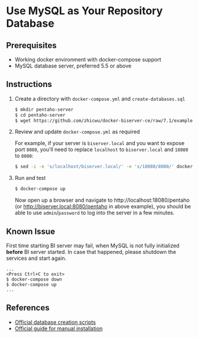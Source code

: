 Use MySQL as Your Repository Database
=====================================

Prerequisites
-------------

* Working docker environment with docker-compose support
* MySQL database server, preferred 5.5 or above


Instructions
------------

1. Create a directory with `docker-compose.yml` and `create-databases.sql`

    ```bash
    $ mkdir pentaho-server
    $ cd pentaho-server
    $ wget https://github.com/zhicwu/docker-biserver-ce/raw/7.1/examples/mysql/docker-compose.yml https://github.com/zhicwu/docker-biserver-ce/raw/7.1/examples/mysql/create-databases.sql
    ```

2. Review and update `docker-compose.yml` as required

    For example, if your server is `biserver.local` and you want to expose port `8080`, you'll need to replace `localhost` to `biserver.local` and `18080` to `8080`:

    ```bash
    $ sed -i -e 's/localhost/biserver.local/' -e 's/18080/8080/' docker-compose.yml
    ```

3. Run and test

    ```bash
    $ docker-compose up
    ```

    Now open up a browser and navigate to http://localhost:18080/pentaho (or http://biserver.local:8080/pentaho in above example), you should be able to use `admin`/`password` to log into the server in a few minutes.

Known Issue
------------

First time starting BI server may fail, when MySQL is not fully initialized **before** BI server started. In case that happened, please shutdown the services and start again.

```
...
<Press Ctrl+C to exit>
$ docker-compose down
$ docker-compose up
...
```

References
----------

* [Official database creation scripts](https://github.com/pentaho/pentaho-platform/tree/7.1.0.5-R/assemblies/pentaho-data/src/main/resources/data/mysql5)
* [Official guide for manual installation](https://help.pentaho.com/Documentation/7.1/Installation/Manual/030_Use_mysql_as_repository_database)